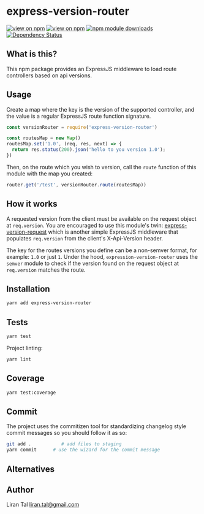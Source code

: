 # express-version-router

[![view on npm](http://img.shields.io/npm/v/express-version-router.svg)](https://www.npmjs.org/package/express-version-router)
[![view on npm](http://img.shields.io/npm/l/express-version-router.svg)](https://www.npmjs.org/package/express-version-router)
[![npm module downloads](http://img.shields.io/npm/dt/express-version-router.svg)](https://www.npmjs.org/package/express-version-router)
[![Dependency Status](https://david-dm.org/lirantal/express-version-router.svg)](https://david-dm.org/lirantal/express-version-router)

## What is this?

This npm package provides an ExpressJS middleware to load route controllers based on api versions.

## Usage

Create a map where the key is the version of the supported controller, and the value is a regular ExpressJS route function signature.


```js
const versionRouter = require('express-version-router')

const routesMap = new Map()
routesMap.set('1.0', (req, res, next) => {
  return res.status(200).json('hello to you version 1.0');
})
```

Then, on the route which you wish to version, call the `route` function of this module with the map you created:

```js
router.get('/test', versionRouter.route(routesMap))
```

## How it works

A requested version from the client must be available on the request object at `req.version`.
You are encouraged to use this module's twin: [express-version-request](https://github.com/lirantal/express-version-request) which is another simple ExpressJS middleware that populates `req.version` from the client's X-Api-Version header.

The key for the routes versions you define can be a non-semver format, for example: `1.0` or just `1`. Under the hood, `expression-version-router` uses the `semver` module to check if the version found on the request object at `req.version` matches the route. 

## Installation

```bash
yarn add express-version-router
```

## Tests

```bash
yarn test
```

Project linting:

```bash
yarn lint
```

## Coverage

```bash
yarn test:coverage
```

## Commit

The project uses the commitizen tool for standardizing changelog style commit
messages so you should follow it as so:

```bash
git add .           # add files to staging
yarn commit      # use the wizard for the commit message
```

## Alternatives



## Author

Liran Tal <liran.tal@gmail.com>
